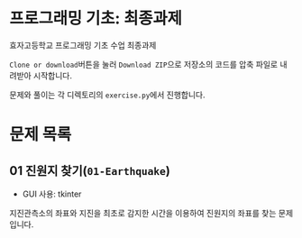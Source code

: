 # 프로그래밍 기초: 최종과제
효자고등학교 프로그래밍 기초 수업 최종과제

`Clone or download`버튼을 눌러 `Download ZIP`으로 저장소의 코드를 압축 파일로 내려받아 시작합니다.

문제와 풀이는 각 디렉토리의 `exercise.py`에서 진행합니다.

# 문제 목록

## 01 진원지 찾기(`01-Earthquake`)

* GUI 사용: tkinter

지진관측소의 좌표와 지진을 최초로 감지한 시간을 이용하여 진원지의 좌표를 찾는 문제입니다.
